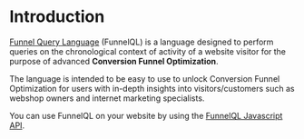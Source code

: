 # Introduction

[Funnel Query Language](https://github.com/FunnelQL/) \(FunnelQL\) is a language designed to perform queries on the chronological context of activity of a website visitor for the purpose of advanced **Conversion Funnel Optimization**.

The language is intended to be easy to use to unlock Conversion Funnel Optimization for users with in-depth insights into visitors/customers such as webshop owners and internet marketing specialists.

You can use FunnelQL on your website by using the [FunnelQL Javascript API](./javascript-api.md).

